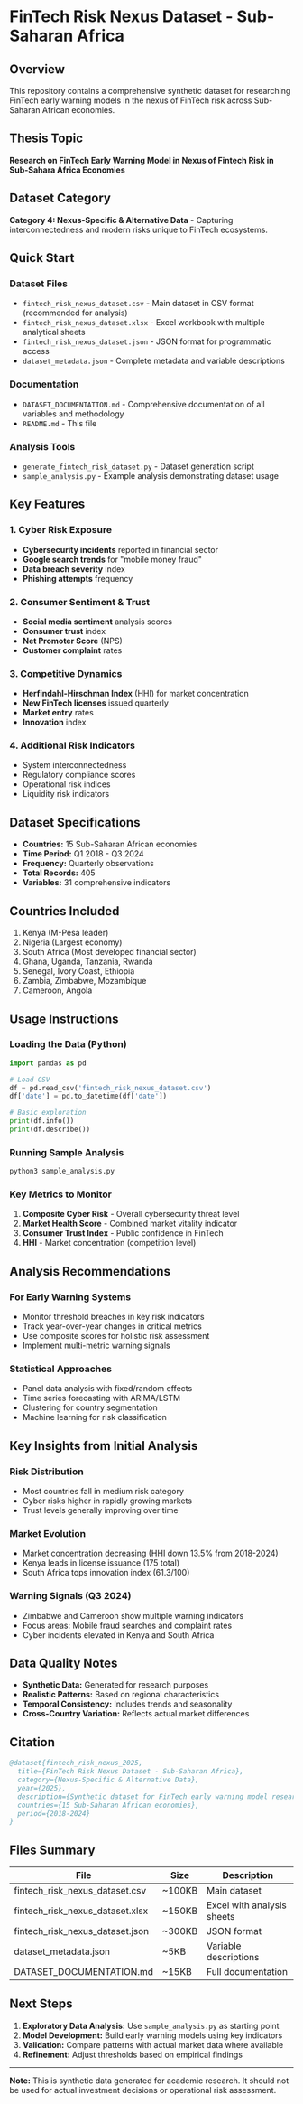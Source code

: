 # FinTech Risk Nexus Dataset - Sub-Saharan Africa

## Overview
This repository contains a comprehensive synthetic dataset for researching FinTech early warning models in the nexus of FinTech risk across Sub-Saharan African economies.

## Thesis Topic
**Research on FinTech Early Warning Model in Nexus of Fintech Risk in Sub-Sahara Africa Economies**

## Dataset Category
**Category 4: Nexus-Specific & Alternative Data** - Capturing interconnectedness and modern risks unique to FinTech ecosystems.

## Quick Start

### Dataset Files
- `fintech_risk_nexus_dataset.csv` - Main dataset in CSV format (recommended for analysis)
- `fintech_risk_nexus_dataset.xlsx` - Excel workbook with multiple analytical sheets
- `fintech_risk_nexus_dataset.json` - JSON format for programmatic access
- `dataset_metadata.json` - Complete metadata and variable descriptions

### Documentation
- `DATASET_DOCUMENTATION.md` - Comprehensive documentation of all variables and methodology
- `README.md` - This file

### Analysis Tools
- `generate_fintech_risk_dataset.py` - Dataset generation script
- `sample_analysis.py` - Example analysis demonstrating dataset usage

## Key Features

### 1. Cyber Risk Exposure
- **Cybersecurity incidents** reported in financial sector
- **Google search trends** for "mobile money fraud"
- **Data breach severity** index
- **Phishing attempts** frequency

### 2. Consumer Sentiment & Trust
- **Social media sentiment** analysis scores
- **Consumer trust** index
- **Net Promoter Score** (NPS)
- **Customer complaint** rates

### 3. Competitive Dynamics
- **Herfindahl-Hirschman Index** (HHI) for market concentration
- **New FinTech licenses** issued quarterly
- **Market entry** rates
- **Innovation** index

### 4. Additional Risk Indicators
- System interconnectedness
- Regulatory compliance scores
- Operational risk indices
- Liquidity risk indicators

## Dataset Specifications

- **Countries:** 15 Sub-Saharan African economies
- **Time Period:** Q1 2018 - Q3 2024
- **Frequency:** Quarterly observations
- **Total Records:** 405
- **Variables:** 31 comprehensive indicators

## Countries Included

1. Kenya (M-Pesa leader)
2. Nigeria (Largest economy)
3. South Africa (Most developed financial sector)
4. Ghana, Uganda, Tanzania, Rwanda
5. Senegal, Ivory Coast, Ethiopia
6. Zambia, Zimbabwe, Mozambique
7. Cameroon, Angola

## Usage Instructions

### Loading the Data (Python)
```python
import pandas as pd

# Load CSV
df = pd.read_csv('fintech_risk_nexus_dataset.csv')
df['date'] = pd.to_datetime(df['date'])

# Basic exploration
print(df.info())
print(df.describe())
```

### Running Sample Analysis
```bash
python3 sample_analysis.py
```

### Key Metrics to Monitor
1. **Composite Cyber Risk** - Overall cybersecurity threat level
2. **Market Health Score** - Combined market vitality indicator
3. **Consumer Trust Index** - Public confidence in FinTech
4. **HHI** - Market concentration (competition level)

## Analysis Recommendations

### For Early Warning Systems
- Monitor threshold breaches in key risk indicators
- Track year-over-year changes in critical metrics
- Use composite scores for holistic risk assessment
- Implement multi-metric warning signals

### Statistical Approaches
- Panel data analysis with fixed/random effects
- Time series forecasting with ARIMA/LSTM
- Clustering for country segmentation
- Machine learning for risk classification

## Key Insights from Initial Analysis

### Risk Distribution
- Most countries fall in medium risk category
- Cyber risks higher in rapidly growing markets
- Trust levels generally improving over time

### Market Evolution
- Market concentration decreasing (HHI down 13.5% from 2018-2024)
- Kenya leads in license issuance (175 total)
- South Africa tops innovation index (61.3/100)

### Warning Signals (Q3 2024)
- Zimbabwe and Cameroon show multiple warning indicators
- Focus areas: Mobile fraud searches and complaint rates
- Cyber incidents elevated in Kenya and South Africa

## Data Quality Notes

- **Synthetic Data:** Generated for research purposes
- **Realistic Patterns:** Based on regional characteristics
- **Temporal Consistency:** Includes trends and seasonality
- **Cross-Country Variation:** Reflects actual market differences

## Citation

```bibtex
@dataset{fintech_risk_nexus_2025,
  title={FinTech Risk Nexus Dataset - Sub-Saharan Africa},
  category={Nexus-Specific & Alternative Data},
  year={2025},
  description={Synthetic dataset for FinTech early warning model research},
  countries={15 Sub-Saharan African economies},
  period={2018-2024}
}
```

## Files Summary

| File | Size | Description |
|------|------|-------------|
| fintech_risk_nexus_dataset.csv | ~100KB | Main dataset |
| fintech_risk_nexus_dataset.xlsx | ~150KB | Excel with analysis sheets |
| fintech_risk_nexus_dataset.json | ~300KB | JSON format |
| dataset_metadata.json | ~5KB | Variable descriptions |
| DATASET_DOCUMENTATION.md | ~15KB | Full documentation |

## Next Steps

1. **Exploratory Data Analysis:** Use `sample_analysis.py` as starting point
2. **Model Development:** Build early warning models using key indicators
3. **Validation:** Compare patterns with actual market data where available
4. **Refinement:** Adjust thresholds based on empirical findings

---

**Note:** This is synthetic data generated for academic research. It should not be used for actual investment decisions or operational risk assessment.
